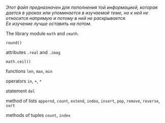 <i>Этот файл предназначен для пополнения той информацией, которая дается в уроках или упоминается в изучаемой теме, но к ней не относится напрямую и потому в ней не раскрывается. <br>
Ее изучение лучше оставить на потом.</i>

The library module `math` and `cmath`.

`round()`

attributes `.real` and `.imag`

`math.ceil()`

functions `len`, `max`, `min`

operators `in`, `+`, `*`

statement `del`

method of lists `appernd`, `count`, `extend`, `index`, `insert`, `pop`, `remove`, `reverse`, `sort`

methods of tuples `count`, `index`

